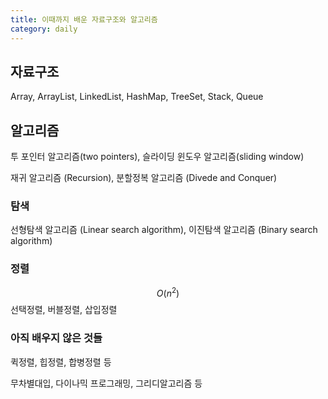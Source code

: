 ```yaml
---
title: 이때까지 배운 자료구조와 알고리즘
category: daily
---
```


## 자료구조

Array, ArrayList, LinkedList, HashMap, TreeSet, Stack, Queue

## 알고리즘

투 포인터 알고리즘(two pointers), 슬라이딩 윈도우 알고리즘(sliding window)

재귀 알고리즘 (Recursion), 분할정복 알고리즘 (Divede and Conquer)

### 탐색

선형탐색 알고리즘 (Linear search algorithm), 이진탐색 알고리즘 (Binary search algorithm)

### 정렬

$$O(n^2)$$ 선택정렬, 버블정렬, 삽입정렬

### 아직 배우지 않은 것들

퀵정렬, 힙정렬, 합병정렬 등

무차별대입, 다이나믹 프로그래밍, 그리디알고리즘 등

